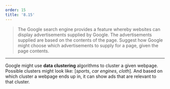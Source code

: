 ```yaml
---
order: 15
title: '8.15'
---
```

> The Google search engine provides a feature whereby websites 
> can display advertisements supplied by Google. The advertisements
> supplied are based on the contents of the page. Suggest how Google 
> might choose which advertisements to supply for a page, given 
> the page contents. 

--------------------------------

Google might use **data clustering** algorithms to cluster a given webpage. 
Possible clusters might look like: [_sports_, _car engines_, _cloth_]. And based
on which cluster a webpage ends up in, it can show ads that are relevant to that 
cluster. 
